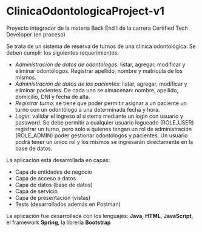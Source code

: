# ClinicaOdontologicaProject-v1
Proyecto integrador de la materia Back End I de la carrera Certified Tech Developer (en proceso)

Se trata de un sistema de reserva de turnos de una clínica odontológica.
Se deben cumplir los siguientes requerimientos:
  * *Administración de datos de odontólogos*: listar, agregar, modificar y eliminar odontólogos. Registrar apellido, nombre y matrícula de los mismos.
  * *Administración de datos de los pacientes*: listar, agregar, modificar y eliminar pacientes. De cada uno se almacenan: nombre, apellido, domicilio, DNI y fecha de alta.
  * *Registrar turno*: se tiene que poder permitir asignar a un paciente un turno con un odontólogo a una determinada fecha y hora. 
  * *Login*: validar el ingreso al sistema mediante un login con usuario y password. Se debe permitir a cualquier usuario logueado (ROLE_USER) registrar un turno, pero solo a quienes tengan un rol de administración (ROLE_ADMIN) poder gestionar odontólogos y pacientes. Un usuario podrá tener un único rol y los mismos se ingresarán directamente en la base de datos.

La aplicación está desarrollada en capas:
  * Capa de entidades de negocio
  * Capa de acceso a datos
  * Capa de datos (base de datos)
  * Capa de servicio
  * Capa de presentación (vistas)
  * Tests (desarrollados además en Postman)
  
  La aplicación fue desarrollada con los lenguajes: **Java**, **HTML**, **JavaScript**, el framework **Spring**, la librería **Bootstrap**
  



